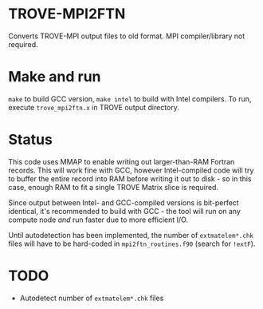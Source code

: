 # TROVE-MPI2FTN

Converts TROVE-MPI output files to old format. MPI compiler/library not required.

# Make and run

`make` to build GCC version, `make intel` to build with Intel compilers. To run,
execute `trove_mpi2ftn.x` in TROVE output directory.

# Status

This code uses MMAP to enable writing out larger-than-RAM Fortran records. This
will work fine with GCC, however Intel-compiled code will try to buffer the
entire record into RAM before writing it out to disk - so in this case, enough
RAM to fit a single TROVE Matrix slice is required.

Since output between Intel- and GCC-compiled versions is bit-perfect identical,
it's recommended to build with GCC - the tool will run on any compute node *and*
run faster due to more efficient I/O.

Until autodetection has been implemented, the number of `extmatelem*.chk` files
will have to be hard-coded in `mpi2ftn_routines.f90` (search for `!extF`).

# TODO

 - Autodetect number of `extmatelem*.chk` files
